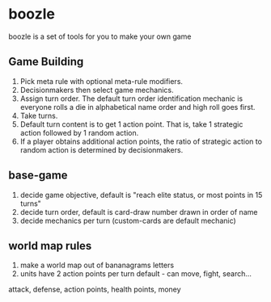 # boozle

boozle is a set of tools for you to make your own game

## Game Building

1. Pick meta rule with optional meta-rule modifiers.
2. Decisionmakers then select game mechanics.
3. Assign turn order. The default turn order identification mechanic is everyone rolls a die in alphabetical name order and high roll goes first.
4. Take turns.
  1. Default turn content is to get 1 action point. That is, take 1 strategic action followed by 1 random action.
  2. If a player obtains additional action points, the ratio of strategic action to random action is determined by decisionmakers.

## base-game

1. decide game objective, default is "reach elite status, or most points in 15 turns"
2. decide turn order, default is card-draw number drawn in order of name
3. decide mechanics per turn (custom-cards are default mechanic)

## world map rules

1. make a world map out of bananagrams letters
2. units have 2 action points per turn default - can move, fight, search...

attack, defense, action points, health points, money